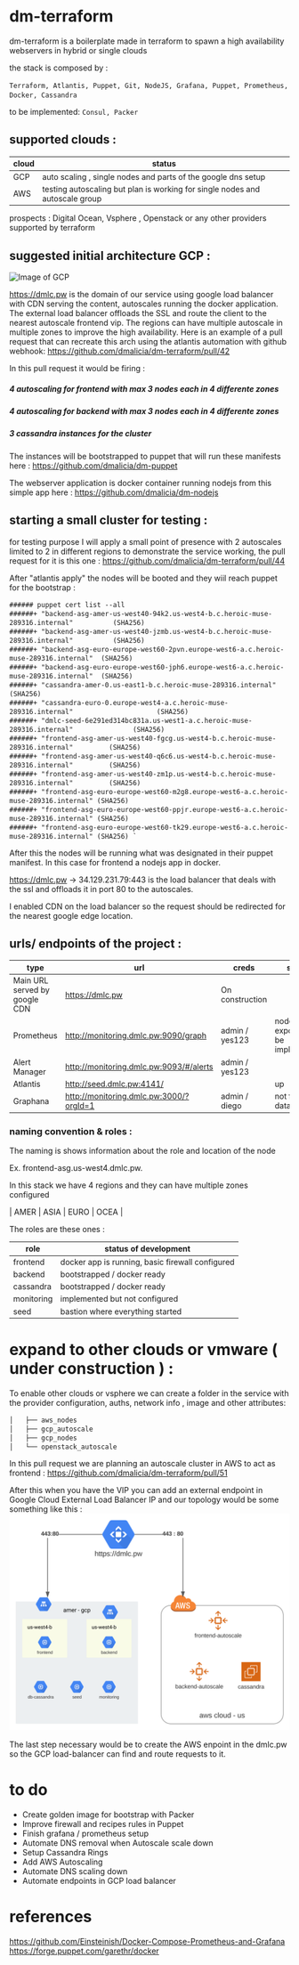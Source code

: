 # dm-terraform

dm-terraform is a boilerplate made in terraform to spawn a high availability webservers in hybrid or single clouds
 
the stack is composed by :

``` Terraform, Atlantis, Puppet, Git, NodeJS, Grafana, Puppet, Prometheus, Docker, Cassandra ```

to be implemented:     ``` Consul, Packer ```
 

## supported clouds :

| cloud | status |
| ------ | ------ |
| GCP | auto scaling , single nodes and parts of the google dns setup |
| AWS | testing autoscaling but plan is working for single nodes and autoscale group |
 

 
prospects : Digital Ocean, Vsphere , Openstack or any other providers supported by terraform
 
 
 
 

## suggested initial architecture GCP :

![Image of GCP](https://github.com/dmalicia/dm-terraform/blob/master/docs/dmlc.svg)

https://dmlc.pw is the domain of our service using google load balancer with CDN serving the content, autoscales running the docker application.
The external load balancer offloads the SSL and route the client to the nearest autoscale frontend vip.
The regions can have multiple autoscale in multiple zones to improve the high availability.
Here is an example of a pull request that can recreate this arch using the atlantis automation with github webhook:
https://github.com/dmalicia/dm-terraform/pull/42

In this pull request it would be firing :

##### 4 autoscaling for frontend with max 3 nodes each in 4 differente zones
##### 4 autoscaling for backend with max 3 nodes each in 4 differente zones
##### 3 cassandra instances for the cluster

The instances will be bootstrapped to puppet that will run these manifests here :
https://github.com/dmalicia/dm-puppet

The webserver application is docker container running nodejs from this simple app here :
https://github.com/dmalicia/dm-nodejs


## starting a small cluster for testing :
for testing purpose I will apply a small point of presence with 2 autoscales limited to 2 in different regions to demonstrate the service working,
the pull request for it is this one :
https://github.com/dmalicia/dm-terraform/pull/44

After "atlantis apply" the nodes will be booted and they wiil reach puppet for the bootstrap : 
```
###### puppet cert list --all
######+ "backend-asg-amer-us-west40-94k2.us-west4-b.c.heroic-muse-289316.internal"          (SHA256) 
######+ "backend-asg-amer-us-west40-jzmb.us-west4-b.c.heroic-muse-289316.internal"          (SHA256) 
######+ "backend-asg-euro-europe-west60-2pvn.europe-west6-a.c.heroic-muse-289316.internal"  (SHA256) 
######+ "backend-asg-euro-europe-west60-jph6.europe-west6-a.c.heroic-muse-289316.internal"  (SHA256) 
######+ "cassandra-amer-0.us-east1-b.c.heroic-muse-289316.internal"                         (SHA256) 
######+ "cassandra-euro-0.europe-west4-a.c.heroic-muse-289316.internal"                     (SHA256) 
######+ "dmlc-seed-6e291ed314bc831a.us-west1-a.c.heroic-muse-289316.internal"               (SHA256) 
######+ "frontend-asg-amer-us-west40-fgcg.us-west4-b.c.heroic-muse-289316.internal"         (SHA256) 
######+ "frontend-asg-amer-us-west40-q6c6.us-west4-b.c.heroic-muse-289316.internal"         (SHA256) 
######+ "frontend-asg-amer-us-west40-zm1p.us-west4-b.c.heroic-muse-289316.internal"         (SHA256) 
######+ "frontend-asg-euro-europe-west60-m2g8.europe-west6-a.c.heroic-muse-289316.internal" (SHA256) 
######+ "frontend-asg-euro-europe-west60-ppjr.europe-west6-a.c.heroic-muse-289316.internal" (SHA256) 
######+ "frontend-asg-euro-europe-west60-tk29.europe-west6-a.c.heroic-muse-289316.internal" (SHA256) `
```
After this the nodes will be running what was designated in their puppet manifest. In this case for frontend a nodejs app in docker.

https://dmlc.pw -> 34.129.231.79:443 is the load balancer that deals with the ssl and offloads it in port 80 to the autoscales.

I enabled CDN on the load balancer so the request should be redirected for the nearest google edge location.


## urls/ endpoints of the project :

| type | url | creds | status |
| ------ | ------ | ------ | ------ |
| Main URL served by google CDN | https://dmlc.pw | On construction | 
| Prometheus | http://monitoring.dmlc.pw:9090/graph | admin / yes123 | node exporters to be implemented |
| Alert Manager | http://monitoring.dmlc.pw:9093/#/alerts | admin / yes123 | |
| Atlantis | http://seed.dmlc.pw:4141/ |  | up |
| Graphana | http://monitoring.dmlc.pw:3000/?orgId=1 | admin / diego | not feeding data to it yet |


### naming convention & roles :

The naming is shows information about the role and location of the node

Ex.
frontend-asg.us-west4.dmlc.pw.

In this stack we have 4 regions and they can have multiple zones configured

| AMER | ASIA | EURO | OCEA |

The roles are these ones :

| role | status of development |
| ------ | ------ |
| frontend  |  docker app is running, basic firewall configured |
| backend | bootstrapped / docker ready |
| cassandra | bootstrapped / docker ready  |
| monitoring | implemented but not configured |
| seed | bastion where everything started |


# expand to other clouds or vmware ( under construction ) :
To enable other clouds or vsphere we can create a folder in the service with the provider configuration, auths, network info , image and other attributes:

```├── frontend
│   ├── aws_nodes
│   ├── gcp_autoscale
│   ├── gcp_nodes
│   └── openstack_autoscale
```
In this pull request we are planning an autoscale cluster in AWS to act as frontend :
https://github.com/dmalicia/dm-terraform/pull/51

After this when you have the VIP you can add an external endpoint in Google Cloud External Load Balancer IP and our topology would be some something like this :
![Image of GCP](https://github.com/dmalicia/dm-terraform/blob/master/docs/asg2clouds.svg)

The last step necessary would be to create the AWS enpoint in the dmlc.pw so the GCP load-balancer can find and route requests to it.


# to do
- Create golden image for bootstrap with Packer
- Improve firewall and recipes rules in Puppet
- Finish grafana / prometheus setup
- Automate DNS removal when Autoscale scale down
- Setup Cassandra Rings
- Add AWS Autoscaling
- Automate DNS scaling down
- Automate endpoints in GCP load balancer 


# references
https://github.com/Einsteinish/Docker-Compose-Prometheus-and-Grafana
https://forge.puppet.com/garethr/docker








